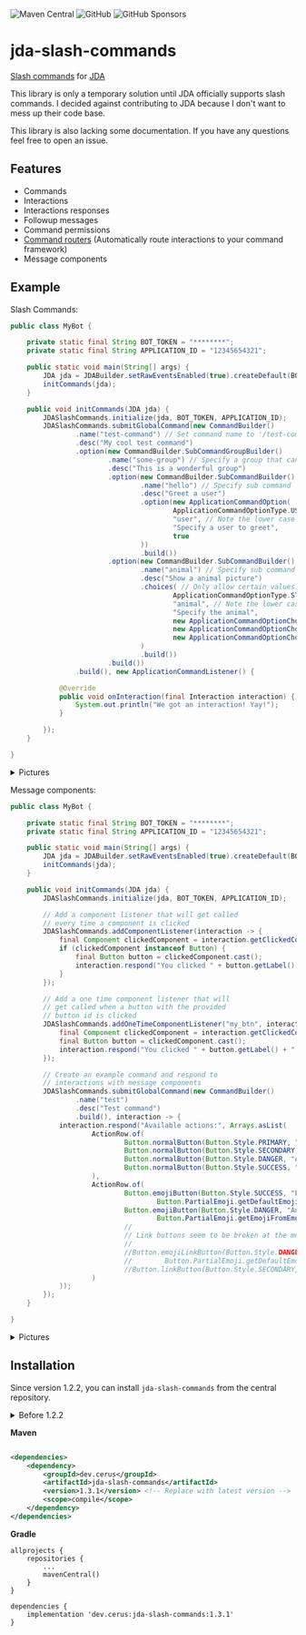 ![Maven Central](https://img.shields.io/maven-central/v/dev.cerus/jda-slash-commands) ![GitHub](https://img.shields.io/github/license/cerus/jda-slash-commands) ![GitHub Sponsors](https://img.shields.io/github/sponsors/cerus)

# jda-slash-commands

[Slash commands](https://discord.com/developers/docs/interactions/slash-commands) for [JDA](https://github.com/DV8FromTheWorld/JDA)

This library is only a temporary solution until JDA officially supports slash commands. I decided against contributing to JDA because I don't want to
mess up their code base.

This library is also lacking some documentation. If you have any questions feel free to open an issue.

## Features

- Commands
- Interactions
- Interactions responses
- Followup messages
- Command permissions
- [Command routers](https://github.com/cerus/jda-slash-commands/wiki/Command-Routers) (Automatically route interactions to your command framework)
- Message components

## Example

Slash Commands:

```java
public class MyBot {

    private static final String BOT_TOKEN = "********";
    private static final String APPLICATION_ID = "12345654321";

    public static void main(String[] args) {
        JDA jda = JDABuilder.setRawEventsEnabled(true).createDefault(BOT_TOKEN).build();
        initCommands(jda);
    }

    public void initCommands(JDA jda) {
        JDASlashCommands.initialize(jda, BOT_TOKEN, APPLICATION_ID);
        JDASlashCommands.submitGlobalCommand(new CommandBuilder()
                .name("test-command") // Set command name to '/test-command'
                .desc("My cool test command")
                .option(new CommandBuilder.SubCommandGroupBuilder()
                        .name("some-group") // Specify a group that can hold multiple sub commands
                        .desc("This is a wonderful group")
                        .option(new CommandBuilder.SubCommandBuilder()
                                .name("hello") // Specify sub command 'hello' (/test-command some-group hello)
                                .desc("Greet a user")
                                .option(new ApplicationCommandOption(
                                        ApplicationCommandOptionType.USER,
                                        "user", // Note the lower case name - Names have to be lower case or else things could break
                                        "Specify a user to greet",
                                        true
                                ))
                                .build())
                        .option(new CommandBuilder.SubCommandBuilder()
                                .name("animal") // Specify sub command 'animal' (/test-command some-group animal)
                                .desc("Show a animal picture")
                                .choices( // Only allow certain values: Cat, Dog and Platypus
                                        ApplicationCommandOptionType.STRING, // Specify type of the choice: STRING or INTEGER
                                        "animal", // Note the lower case name - Names have to be lower case or else things could break
                                        "Specify the animal",
                                        new ApplicationCommandOptionChoice("Cat", "cat"),
                                        new ApplicationCommandOptionChoice("Dog", "cat"),
                                        new ApplicationCommandOptionChoice("Platypus", "platypus")
                                )
                                .build())
                        .build())
                .build(), new ApplicationCommandListener() {

            @Override
            public void onInteraction(final Interaction interaction) {
                System.out.println("We got an interaction! Yay!");
            }

        });
    }

}
```

<details>
  <summary>Pictures</summary>

![Group](https://i.imgur.com/qL7nL8q.png)

![Animal](https://i.imgur.com/qm8xLI6.png)

![Hello](https://i.imgur.com/5JMolqh.png)

![Hello Response](https://i.imgur.com/bXng3nG.png)

![Animal Response](https://i.imgur.com/6sEOMBk.png)

</details>

Message components:

```java
public class MyBot {

    private static final String BOT_TOKEN = "********";
    private static final String APPLICATION_ID = "12345654321";

    public static void main(String[] args) {
        JDA jda = JDABuilder.setRawEventsEnabled(true).createDefault(BOT_TOKEN).build();
        initCommands(jda);
    }

    public void initCommands(JDA jda) {
        JDASlashCommands.initialize(jda, BOT_TOKEN, APPLICATION_ID);

        // Add a component listener that will get called
        // every time a component is clicked
        JDASlashCommands.addComponentListener(interaction -> {
            final Component clickedComponent = interaction.getClickedComponent();
            if (clickedComponent instanceof Button) {
                final Button button = clickedComponent.cast();
                interaction.respond("You clicked " + button.getLabel() + "!");
            }
        });

        // Add a one time component listener that will 
        // get called when a button with the provided 
        // button id is clicked
        JDASlashCommands.addOneTimeComponentListener("my_btn", interaction -> {
            final Component clickedComponent = interaction.getClickedComponent();
            final Button button = clickedComponent.cast();
            interaction.respond("You clicked " + button.getLabel() + "!");
        });

        // Create an example command and respond to 
        // interactions with message components
        JDASlashCommands.submitGlobalCommand(new CommandBuilder()
                .name("test")
                .desc("Test command")
                .build(), interaction -> {
            interaction.respond("Available actions:", Arrays.asList(
                    ActionRow.of(
                            Button.normalButton(Button.Style.PRIMARY, "Action 1", "my_btn"),
                            Button.normalButton(Button.Style.SECONDARY, "Action 2", "my_btn_0"),
                            Button.normalButton(Button.Style.DANGER, "Action 3", "my_btn_1"),
                            Button.normalButton(Button.Style.SUCCESS, "Action 4", "my_btn_2")
                    ),
                    ActionRow.of(
                            Button.emojiButton(Button.Style.SUCCESS, "Emoji!", "my_btn_3",
                                    Button.PartialEmoji.getDefaultEmoji("❤️")),
                            Button.emojiButton(Button.Style.DANGER, "Another emoji!", "my_btn_4",
                                    Button.PartialEmoji.getEmojiFromEmote(jda.getEmoteById(850779306803986442L)))
                            //
                            // Link buttons seem to be broken at the moment
                            //
                            //Button.emojiLinkButton(Button.Style.DANGER, "Emoji with link!", "https://cerus.dev",
                            //        Button.PartialEmoji.getDefaultEmoji("✨")),
                            //Button.linkButton(Button.Style.SECONDARY, "Link!", "https://discord.com")
                    )
            ));
        });
    }

}
```

<details>
  <summary>Pictures</summary>

![Img 1](https://i.imgur.com/xlg2hYm.png)

![Img 2](https://i.imgur.com/vpGX60r.png)

</details>

## Installation

Since version 1.2.2, you can install `jda-slash-commands` from the central repository.

<details>
  <summary>Before 1.2.2</summary>

**Maven**

``` xml
<repositories>
    <repository>
        <id>jitpack.io</id>
        <url>https://jitpack.io</url>
    </repository>
</repositories>
	
<!--Replace TAG with the version-->
<dependency>
    <groupId>com.github.cerus</groupId>
    <artifactId>jda-slash-commands</artifactId>
    <version>Tag</version>
</dependency>

```

**Gradle**

```
allprojects {
    repositories {
        ...
        maven { url 'https://jitpack.io' }
    }
}

dependencies {
    implementation 'com.github.cerus:jda-slash-commands:TAG'
}

```

</details>

**Maven**

```xml

<dependencies>
    <dependency>
        <groupId>dev.cerus</groupId>
        <artifactId>jda-slash-commands</artifactId>
        <version>1.3.1</version> <!-- Replace with latest version -->
        <scope>compile</scope>
    </dependency>
</dependencies>
```

**Gradle**

```
allprojects {
    repositories {
        ...
        mavenCentral()
    }
}

dependencies {
    implementation 'dev.cerus:jda-slash-commands:1.3.1'
}
```